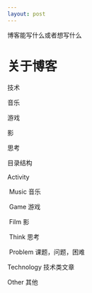 ```yaml
---
layout: post
---
```


博客能写什么或者想写什么



# 关于博客

技术

音乐

游戏

影

思考



目录结构

Activity

​		Music 音乐

​		Game 游戏

​		Film 影

​		Think 思考

​					Problem 课题，问题，困难

Technology  技术类文章

Other  其他

